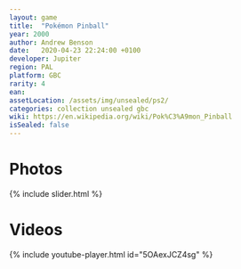 ```yaml
---
layout: game
title:  "Pokémon Pinball"
year: 2000
author: Andrew Benson
date:   2020-04-23 22:24:00 +0100
developer: Jupiter
region: PAL
platform: GBC
rarity: 4
ean: 
assetLocation: /assets/img/unsealed/ps2/
categories: collection unsealed gbc
wiki: https://en.wikipedia.org/wiki/Pok%C3%A9mon_Pinball
isSealed: false
---
```


# Photos

{% include slider.html %}

# Videos
{% include youtube-player.html id="5OAexJCZ4sg" %}

